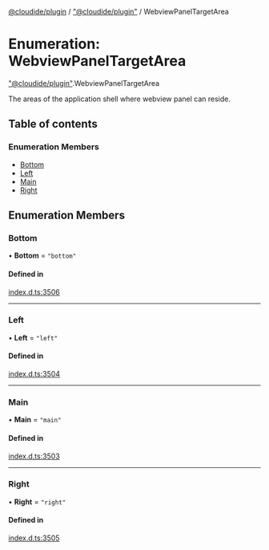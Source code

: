 [@cloudide/plugin](../README.md) / ["@cloudide/plugin"](../modules/_cloudide_plugin_.md) / WebviewPanelTargetArea

# Enumeration: WebviewPanelTargetArea

["@cloudide/plugin"](../modules/_cloudide_plugin_.md).WebviewPanelTargetArea

The areas of the application shell where webview panel can reside.

## Table of contents

### Enumeration Members

- [Bottom](cloudide_plugin_.WebviewPanelTargetArea.md#bottom)
- [Left](cloudide_plugin_.WebviewPanelTargetArea.md#left)
- [Main](cloudide_plugin_.WebviewPanelTargetArea.md#main)
- [Right](cloudide_plugin_.WebviewPanelTargetArea.md#right)

## Enumeration Members

### Bottom

• **Bottom** = ``"bottom"``

#### Defined in

[index.d.ts:3506](https://github.com/shuyaqian/cloudide-plugin-api/blob/26b31b9/index.d.ts#L3506)

___

### Left

• **Left** = ``"left"``

#### Defined in

[index.d.ts:3504](https://github.com/shuyaqian/cloudide-plugin-api/blob/26b31b9/index.d.ts#L3504)

___

### Main

• **Main** = ``"main"``

#### Defined in

[index.d.ts:3503](https://github.com/shuyaqian/cloudide-plugin-api/blob/26b31b9/index.d.ts#L3503)

___

### Right

• **Right** = ``"right"``

#### Defined in

[index.d.ts:3505](https://github.com/shuyaqian/cloudide-plugin-api/blob/26b31b9/index.d.ts#L3505)
